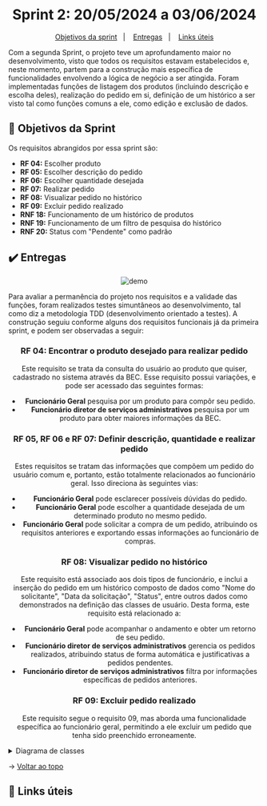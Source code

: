 <span id="topo">

<h1 align="center">Sprint 2: 20/05/2024 a 03/06/2024</h1>

<p align="center">
    <a href="#objetivos">Objetivos da sprint</a> &nbsp |&nbsp &nbsp
    <a href="#entregas">Entregas</a> &nbsp |&nbsp &nbsp
    <a href="#links">Links úteis</a>
</p>

Com a segunda Sprint, o projeto teve um aprofundamento maior no desenvolvimento, visto que todos os requisitos estavam estabelecidos e, neste momento, partem para a construção mais específica de funcionalidades envolvendo a lógica de negócio a ser atingida. Foram implementadas funções de listagem dos produtos (incluindo descrição e escolha deles), realização do pedido em si, definição de um histórico a ser visto tal como funções comuns a ele, como edição e exclusão de dados.

<span id="objetivos">
    
## :dart: Objetivos da Sprint

Os requisitos abrangidos por essa sprint são:
- **RF 04:** Escolher produto
- **RF 05:** Escolher descrição do pedido
- **RF 06:** Escolher quantidade desejada
- **RF 07:** Realizar pedido
- **RF 08:** Visualizar pedido no histórico
- **RF 09:** Excluir pedido realizado
- **RNF 18:** Funcionamento de um histórico de produtos
- **RNF 19:** Funcionamento de um filtro de pesquisa do histórico
- **RNF 20:** Status com "Pendente" como padrão

<span id="entregas">
    
## :heavy_check_mark: Entregas

<div align="center">

![demo](./demo.gif)
</div>



Para avaliar a permanência do projeto nos requisitos e a validade das funções, foram realizados testes simuntâneos ao desenvolvimento, tal como diz a metodologia TDD (desenvolvimento orientado a testes). A construção seguiu conforme alguns dos requisitos funcionais já da primeira sprint, e podem ser observadas a seguir:

<div align="center">
    
### RF 04: Encontrar o produto desejado para realizar pedido
Este requisito se trata da consulta do usuário ao produto que quiser, cadastrado no sistema através da BEC. Esse requisito possui variações, e pode ser acessado das seguintes formas:
- **Funcionário Geral** pesquisa por um produto para compôr seu pedido.
- **Funcionário diretor de serviços administrativos** pesquisa por um produto para obter maiores informações da BEC.

### RF 05, RF 06 e RF 07: Definir descrição, quantidade e realizar pedido
Estes requisitos se tratam das informações que compõem um pedido do usuário comum e, portanto, estão totalmente relacionados ao funcionário geral. Isso direciona às seguintes vias:
- **Funcionário Geral** pode esclarecer possíveis dúvidas do pedido.
- **Funcionário Geral** pode escolher a quantidade desejada de um determinado produto no mesmo pedido.
- **Funcionário Geral** pode solicitar a compra de um pedido, atribuindo os requisitos anteriores e exportando essas informações ao funcionário de compras.

### RF 08: Visualizar pedido no histórico
Este requisito está associado aos dois tipos de funcionário, e inclui a inserção do pedido em um histórico composto de dados como "Nome do solicitante", "Data da solicitação", "Status", entre outros dados como demonstrados na definição das classes de usuário. Desta forma, este requisito está relacionado a:
- **Funcionário Geral** pode acompanhar o andamento e obter um retorno de seu pedido.
- **Funcionário diretor de serviços administrativos** gerencia os pedidos realizados, atribuindo status de forma automática e justificativas a pedidos pendentes.
- **Funcionário diretor de serviços administrativos** filtra por informações específicas de pedidos anteriores.

### RF 09: Excluir pedido realizado
Este requisito segue o requisito 09, mas aborda uma funcionalidade específica ao funcionário geral, permitindo a ele excluir um pedido que tenha sido preenchido erroneamente.

</div>

<details>
   <summary>Diagrama de classes</summary>
   <h4>Diagrama de classes mapeado do frontend</h4>
    
![image](https://github.com/paulovictorio/Documentacao_projetoCompras/assets/78160698/650818c8-1daf-4324-9fe4-081c02c35ecf)

   
</details>

→ [Voltar ao topo](#topo)
<span id="links">


## :link: Links úteis

<span id="links">
